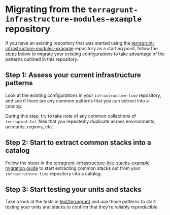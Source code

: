 # Migrating from the `terragrunt-infrastructure-modules-example` repository

If you have an existing repository that was started using the [terragrunt-infrastructure-modules-example](https://github.com/gruntwork-io/terragrunt-infrastructure-modules-example) repository as a starting point, follow the steps below to migrate your existing configurations to take advantage of the patterns outlined in this repository.

## Step 1: Assess your current infrastructure patterns

Look at the existing configurations in your `infrastructure-live` repository, and see if there are any common patterns that you can extract into a catalog.

During this step, try to take note of any common collections of `terragrunt.hcl` files that you repeatedly duplicate across environments, accounts, regions, etc.

## Step 2: Start to extract common stacks into a catalog

Follow the steps in the [terragrunt-infrastructure-live-stacks-example migration guide](https://github.com/gruntwork-io/terragrunt-infrastructure-live-stacks-example/blob/main/docs/migration-guide.md) to start extracting common stacks out from your `infrastructure-live` repository into a catalog.

## Step 3: Start testing your units and stacks

Take a look at the tests in [test/terragrunt](/test/terragrunt) and use those patterns to start testing your units and stacks to confirm that they're reliably reproducible.
